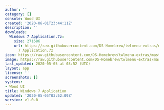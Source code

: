 ```yaml
---
author: ''
category: []
console: Wood UI
created: '2020-06-01T23:44:11Z'
description: ''
downloads:
  Windows 7 Application.7z:
    size: 271686
    url: https://raw.githubusercontent.com/DS-Homebrew/twlmenu-extras/master/_nds/TWiLightMenu/akmenu/themes/Windows
      7 Application.7z
icon: https://raw.githubusercontent.com/DS-Homebrew/twlmenu-extras/master/_nds/TWiLightMenu/akmenu/themes/meta/Windows%207%20Application/icon.png
image: https://raw.githubusercontent.com/DS-Homebrew/twlmenu-extras/master/_nds/TWiLightMenu/akmenu/themes/meta/Windows%207%20Application/icon.png
last_updated: 2020-05-05 at 03:52 (UTC)
layout: app
license: ''
screenshots: []
systems:
- Wood UI
title: Windows 7 Application
updated: '2020-05-05T03:52:09Z'
version: v1.0.0
---
```

